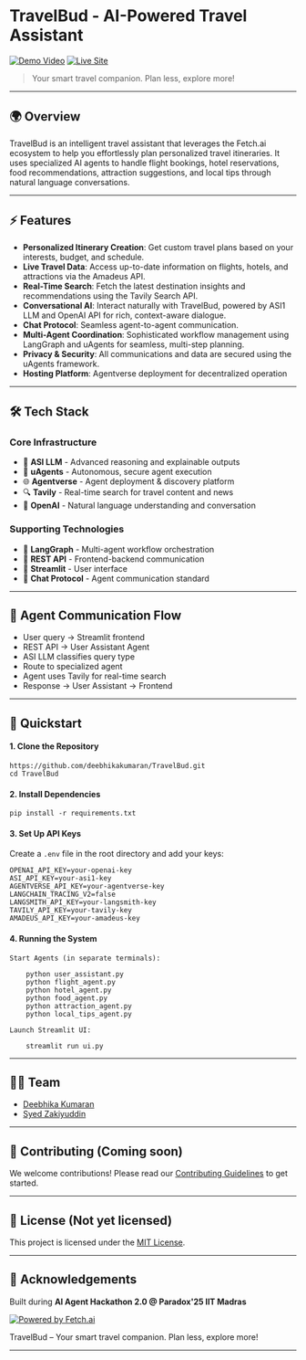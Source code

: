 # TravelBud - AI-Powered Travel Assistant 

[![Demo Video](https://img.shields.io/badge/Watch-Demo%20Video-blue?style=for-the-badge)](https://drive.google.com/file/d/18UcGIUkUaIaakoNc-T00s3mGGEgI5bQ2/view?usp=sharing)
[![Live Site](https://img.shields.io/badge/Visit-Deployed%20App-brightgreen?style=for-the-badge)](https://clearview360.netlify.app/)

> Your smart travel companion. Plan less, explore more!

---

## 🌍 Overview

TravelBud is an intelligent travel assistant that leverages the Fetch.ai ecosystem to help you effortlessly plan personalized travel itineraries. It uses specialized AI agents to handle flight bookings, hotel reservations, food recommendations, attraction suggestions, and local tips through natural language conversations.

---

## ⚡ Features

- **Personalized Itinerary Creation**: Get custom travel plans based on your interests, budget, and schedule.
- **Live Travel Data**: Access up-to-date information on flights, hotels, and attractions via the Amadeus API.
- **Real-Time Search**: Fetch the latest destination insights and recommendations using the Tavily Search API.
- **Conversational AI**: Interact naturally with TravelBud, powered by ASI1 LLM and OpenAI API for rich, context-aware dialogue.
- **Chat Protocol**: Seamless agent-to-agent communication.
- **Multi-Agent Coordination**: Sophisticated workflow management using LangGraph and uAgents for seamless, multi-step planning.
- **Privacy & Security**: All communications and data are secured using the uAgents framework.
- **Hosting Platform**: Agentverse deployment for decentralized operation

---

## 🛠️ Tech Stack

### Core Infrastructure

- 🧠 **ASI LLM** - Advanced reasoning and explainable outputs
- 🤖 **uAgents** - Autonomous, secure agent execution
- 🌐 **Agentverse** - Agent deployment & discovery platform
- 🔍 **Tavily** - Real-time search for travel content and news
- 🧠 **OpenAI** - Natural language understanding and conversation

### Supporting Technologies

- 🐍 **LangGraph** - Multi-agent workflow orchestration 
- 📡 **REST API** - Frontend-backend communication
- 🎨 **Streamlit** - User interface
- 🔄 **Chat Protocol** - Agent communication standard

---

## 🔗 Agent Communication Flow

- User query → Streamlit frontend
- REST API → User Assistant Agent
- ASI LLM classifies query type
- Route to specialized agent
- Agent uses Tavily for real-time search
- Response → User Assistant → Frontend

---

## 🚀 Quickstart

#### 1. Clone the Repository

    https://github.com/deebhikakumaran/TravelBud.git
    cd TravelBud

#### 2. Install Dependencies

    pip install -r requirements.txt

#### 3. Set Up API Keys

Create a `.env` file in the root directory and add your keys:

    OPENAI_API_KEY=your-openai-key
    ASI_API_KEY=your-asi1-key
    AGENTVERSE_API_KEY=your-agentverse-key
    LANGCHAIN_TRACING_V2=false  
    LANGSMITH_API_KEY=your-langsmith-key
    TAVILY_API_KEY=your-tavily-key
    AMADEUS_API_KEY=your-amadeus-key

#### 4. Running the System

    Start Agents (in separate terminals):

        python user_assistant.py
        python flight_agent.py
        python hotel_agent.py
        python food_agent.py
        python attraction_agent.py
        python local_tips_agent.py

    Launch Streamlit UI:

        streamlit run ui.py

---

## 🧑‍💻 Team

- [Deebhika Kumaran](https://github.com/deebhikakumaran)
- [Syed Zakiyuddin](https://github.com/zakiy7)

---

## 🤝 Contributing (Coming soon)

We welcome contributions! Please read our [Contributing Guidelines](CONTRIBUTING.md) to get started.

---

## 📜 License (Not yet licensed)

This project is licensed under the [MIT License](LICENSE).

---

## 🙏 Acknowledgements

Built during **AI Agent Hackathon 2.0 @ Paradox'25 IIT Madras**

[![Powered by Fetch.ai](https://img.shields.io/badge/Powered%20by-Fetch.ai-000000?style=flat&logo=fetch.ai)](https://fetch.ai)

TravelBud – Your smart travel companion. Plan less, explore more!

---